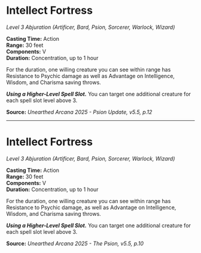 # Intellect Fortress
*Level 3 Abjuration (Artificer, Bard, Psion, Sorcerer, Warlock, Wizard)*

**Casting Time:** Action  
**Range:** 30 feet  
**Components:** V  
**Duration:** Concentration, up to 1 hour  

For the duration, one willing creature you can see within range has Resistance to Psychic damage as well as Advantage on Intelligence, Wisdom, and Charisma saving throws.

***Using a Higher-Level Spell Slot.*** You can target one additional creature for each spell slot level above 3.

**Source:** *Unearthed Arcana 2025 - Psion Update, v5.5, p.12*

---

# Intellect Fortress
*Level 3 Abjuration (Artificer, Bard, Psion, Sorcerer, Warlock, Wizard)*

**Casting Time:** Action  
**Range:** 30 feet  
**Components:** V  
**Duration:** Concentration, up to 1 hour  

For the duration, one willing creature you can see within range has Resistance to Psychic damage, as well as Advantage on Intelligence, Wisdom, and Charisma saving throws.

***Using a Higher-Level Spell Slot.*** You can target one additional creature for each spell slot level above 3.

**Source:** *Unearthed Arcana 2025 - The Psion, v5.5, p.10*